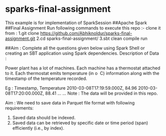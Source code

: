 # sparks-final-assignment
This example is for implementation of SparkSession
##Apache Spark
##Final Assignment
Run following commands to execute this repo :-
clone it from :
1.git clone https://github.com/Abhiknoldur/sparks-final-assignment.git
2.cd sparks-final-assignment/
3.sbt clean compile run



##Aim​ :
Complete all the questions given below using Spark Shell or creating an SBT application using
Spark dependencies.
Description of Data​ :


Power plant has a lot of machines. Each machine has a thermostat attached to it. Each thermostat
emits temperature (in o​ ​ C) information along with the timestamp of the temperature recorded.

Eg​ :
Timestamp, Temperature
2010-03-08T17:19:59.000Z, 84.96
2010-03-08T17:20:00.000Z, 88.41
...
...
Note​ : The data will be provided in this repo.

Aim​ :
We need to save data in Parquet file format with following requirements:
1. Saved data should be indexed.
2. Saved data can be retrieved by specific date or time period (span) efficiently (i.e., by
index).
